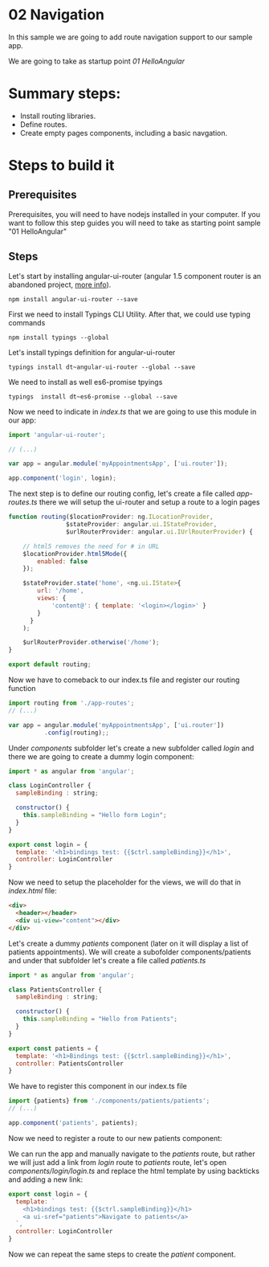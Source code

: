 # 02 Navigation

In this sample we are going to add route navigation support to our sample app.

We are going to take as startup point _01 HelloAngular_

# Summary steps:

- Install routing libraries.
- Define routes.
- Create empty pages components, including a basic navgation.

# Steps to build it

## Prerequisites

Prerequisites, you will need to have nodejs installed in your computer. If you want to follow this step guides you will need to take as starting point sample "01 HelloAngular"

## Steps


Let's start by installing angular-ui-router (angular 1.5 component router is an
abandoned project, [more info](http://stackoverflow.com/questions/33652668/angular-1-5-and-new-component-router)).

```
npm install angular-ui-router --save
```

First we need to install Typings CLI Utility. After that, we could use typing commands

```
npm install typings --global
```

Let's install typings definition for angular-ui-router

```
typings install dt~angular-ui-router --global --save
```

We need to install as well es6-promise tpyings

```
typings  install dt~es6-promise --global --save
```

Now we need to indicate in _index.ts_ that we are going to use this module in our
app:

```javascript
import 'angular-ui-router';

// (...)

var app = angular.module('myAppointmentsApp', ['ui.router']);

app.component('login', login);
```

The next step is to define our routing config, let's create a file called
_app-routes.ts_ there we will setup the ui-router and setup a route to a login pages

```javascript
function routing($locationProvider: ng.ILocationProvider,
                $stateProvider: angular.ui.IStateProvider,
                $urlRouterProvider: angular.ui.IUrlRouterProvider) {

    // html5 removes the need for # in URL
    $locationProvider.html5Mode({
        enabled: false
    });

    $stateProvider.state('home', <ng.ui.IState>{
        url: '/home',
        views: {
            'content@': { template: '<login></login>' }
        }
      }
    );

    $urlRouterProvider.otherwise('/home');
}

export default routing;
```

Now we have to comeback to our index.ts file and register our routing function

```javascript
import routing from './app-routes';
// (...)

var app = angular.module('myAppointmentsApp', ['ui.router'])
          .config(routing);;
```

Under _components_ subfolder let's create a new subfolder called _login_ and
there we are going to create a dummy login component:

```javascript
import * as angular from 'angular';

class LoginController {
  sampleBinding : string;

  constructor() {
    this.sampleBinding = "Hello form Login";
  }
}

export const login = {
  template: '<h1>bindings test: {{$ctrl.sampleBinding}}</h1>',
  controller: LoginController
}
```

Now we need to setup the placeholder for the views, we will do that in
_index.html_ file:


```html
<div>
  <header></header>
  <div ui-view="content"></div>
</div>
```

Let's create a dummy _patients_ component (later on it will display a list of
patients appointments). We will create a subofolder components/patients and under
that subfolder let's create a file called _patients.ts_

```javascript
import * as angular from 'angular';

class PatientsController {
  sampleBinding : string;

  constructor() {
    this.sampleBinding = "Hello from Patients";
  }
}

export const patients = {
  template: '<h1>Bindings test: {{$ctrl.sampleBinding}}</h1>',
  controller: PatientsController
}
```

We have to register this component in our index.ts file

```javascript
import {patients} from './components/patients/patients';
// (...)

app.component('patients', patients);
```

Now we need to register a route to our new patients component:


We can run the app and manually navigate to the _patients_ route, but rather
we will just add a link from _login_ route to _patients_ route, let's open
_components/login/login.ts_ and replace the html template by using backticks
and adding a new link:

```javascript
export const login = {
  template: `
    <h1>bindings test: {{$ctrl.sampleBinding}}</h1>
    <a ui-sref="patients">Navigate to patients</a>
  `,
  controller: LoginController
}
```

Now we can repeat the same steps to create the _patient_ component.
